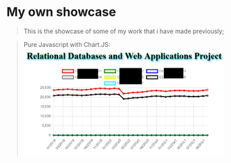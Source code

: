 # My own showcase

> This is the showcase of some of my work that i have made previously;

> Pure Javascript with Chart.JS:
> ![Javascript](https://github.com/XMMR12/showcase/blob/main/chart%20js%20project2.png)
